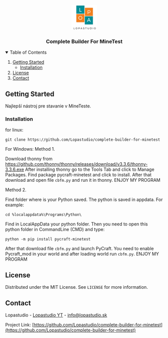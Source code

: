 <p align="center">
  <a href="https://lopastudio.sk">
    <img src="images/logo.png" alt="Logo" width="80" height="80">
  </a>

  <h3 align="center">Complete Builder For MineTest</h3>
</p>

<details open="open">
  <summary>Table of Contents</summary>
  <ol>
    <li>
      <a href="#getting-started">Getting Started</a>
      <ul>
        <li><a href="#installation">Installation</a></li>
      </ul>
    </li>
    <li><a href="#license">License</a></li>
    <li><a href="#contact">Contact</a></li>
  </ol>
</details>



<!-- GETTING STARTED -->
## Getting Started

Najlepší nástroj pre stavanie v MineTeste.

### Installation
for linux:
```
git clone https://github.com/Lopastudio/complete-builder-for-minetest
```
For Windows:
Method 1.

Download thonny from https://github.com/thonny/thonny/releases/download/v3.3.6/thonny-3.3.6.exe
After installing thonny go to the Tools Tab and click to Manage Packages.
Find package pycraft-minetest and click to install.
After that download and open file `cbfm.py` and run it in thonny.
ENJOY MY PROGRAM

Method 2.

Find folder where is your Python saved. The python is saved in appdata.
For example:
```
cd %localappdata%\Programs\Python\
```
Find in LocalAppData your python folder.
Then you need to open this python folder in CommandLine (CMD) and type:
```
python -m pip install pycraft-minetest
```
After that download file `cbfm.py` and launch PyCraft.
You need to enable Pycraft_mod in your world and after loading world run `cbfm.py`.
ENJOY MY PROGRAM

## License

Distributed under the MIT License. See `LICENSE` for more information.



<!-- CONTACT -->
## Contact

Lopastudio - [Lopastudio YT](https://youtube.com/channel/UC3TpK_bRiYwfU1q-PSot9CQ) - info@lopastudio.sk

Project Link: [https://github.com/Lopastudio/complete-builder-for-minetest](https://github.com/Lopastudio/complete-builder-for-minetest)
